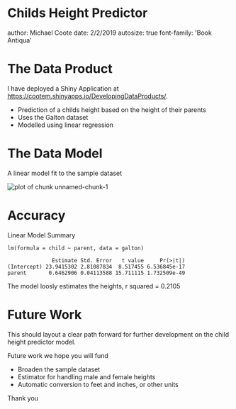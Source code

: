 Childs Height Predictor
========================================================
author: Michael Coote
date: 2/2/2019
autosize: true
font-family: 'Book Antiqua'

The Data Product
========================================================

I have deployed a Shiny Application at 
<https://cootem.shinyapps.io/DevelopingDataProducts/>.

- Prediction of a childs height based on the height of their parents
- Uses the Galton dataset
- Modelled using linear regression

The Data Model
========================================================
A linear model fit to the sample dataset

![plot of chunk unnamed-chunk-1](DevelopingDataProducts-figure/unnamed-chunk-1-1.png)

Accuracy
========================================================
Linear Model Summary


```
lm(formula = child ~ parent, data = galton)
```

```
              Estimate Std. Error   t value     Pr(>|t|)
(Intercept) 23.9415302 2.81087834  8.517455 6.536845e-17
parent       0.6462906 0.04113588 15.711115 1.732509e-49
```

The model loosly estimates the heights, 
r squared = 0.2105

Future Work
========================================================

This should layout a clear path forward for further development on the
child height predictor model.

Future work we hope you will fund
- Broaden the sample dataset
- Estimator for handling male and female heights
- Automatic conversion to feet and inches, or other units

Thank you
